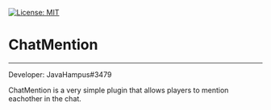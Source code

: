 [![License: MIT](https://img.shields.io/badge/License-MIT-yellow.svg)](https://opensource.org/licenses/MIT)

# ChatMention
___
Developer: JavaHampus#3479

ChatMention is a very simple plugin that allows players to mention eachother in the chat. 

